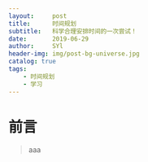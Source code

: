 ```yaml
---
layout:     post
title:      时间规划
subtitle:   科学合理安排时间的一次尝试！
date:       2019-06-29
author:     SYl
header-img: img/post-bg-universe.jpg
catalog: true
tags:
    - 时间规划
	- 学习
--- 
```


# 前言
>aaa